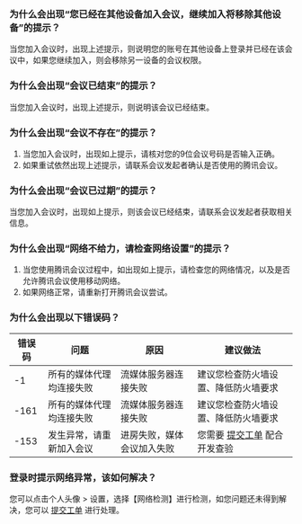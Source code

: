 

### 为什么会出现“您已经在其他设备加入会议，继续加入将移除其他设备”的提示？
当您加入会议时，出现上述提示，则说明您的账号在其他设备上登录并已经在该会议中，如果您继续加入，则会移除另一设备的会议权限。

### 为什么会出现“会议已结束”的提示？
当您加入会议时，出现上述提示，则说明该会议已经结束。

### 为什么会出现“会议不存在”的提示？
1. 当您加入会议时，出现如上提示，请核对您的9位会议号码是否输入正确。
2. 如果重试依然出现上述提示，请联系会议发起者确认是否使用的腾讯会议。


### 为什么会出现“会议已过期”的提示？
当您加入会议时，出现如上提示，则该会议已经结束，请联系会议发起者获取相关信息。

### 为什么会出现“网络不给力，请检查网络设置”的提示？
1. 当您使用腾讯会议过程中，如出现如上提示，请检查您的网络情况，以及是否允许腾讯会议使用移动网络。
2. 如果网络正常，请重新打开腾讯会议尝试。

### 为什么会出现以下错误码？

| 错误码 | 问题 | 原因 |建议做法 |
|---------|---------|---------|---------|
| -1 | 所有的媒体代理均连接失败 | 流媒体服务器连接失败 |建议您检查防火墙设置、降低防火墙要求 |
| -161 | 所有的媒体代理均连接失败 | 流媒体服务器连接失败 |建议您检查防火墙设置、降低防火墙要求 |
| -153 | 发生异常，请重新加入会议 | 进房失败，媒体会议加入失败 |您需要 [提交工单](https://console.cloud.tencent.com/workorder/category) 配合开发查验 |

### 登录时提示网络异常，该如何解决？
您可以点击个人头像 > 设置，选择【网络检测】进行检测，如您问题还未得到解决，您可以 [提交工单](https://console.cloud.tencent.com/workorder/category) 进行处理。
